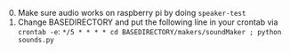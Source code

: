 0) Make sure audio works on raspberry pi by doing `speaker-test`
1) Change BASEDIRECTORY and put the following line in your crontab via `crontab -e`:
```*/5 * * * * cd BASEDIRECTORY/makers/soundMaker ; python sounds.py```
